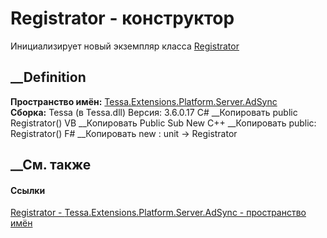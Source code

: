 # Registrator - конструктор
Инициализирует новый экземпляр класса
[Registrator](T_Tessa_Extensions_Platform_Server_AdSync_Registrator.htm)
##  __Definition
 **Пространство имён:**
[Tessa.Extensions.Platform.Server.AdSync](N_Tessa_Extensions_Platform_Server_AdSync.htm)  
 **Сборка:** Tessa (в Tessa.dll) Версия: 3.6.0.17
C# __Копировать
     public Registrator()
VB __Копировать
     Public Sub New
C++ __Копировать
     public:
    Registrator()
F# __Копировать
     new : unit -> Registrator
##  __См. также
#### Ссылки
[Registrator - ](T_Tessa_Extensions_Platform_Server_AdSync_Registrator.htm)
[Tessa.Extensions.Platform.Server.AdSync - пространство
имён](N_Tessa_Extensions_Platform_Server_AdSync.htm)

